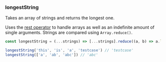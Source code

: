 ### longestString

Takes an array of strings and returns the longest one.

Uses the [rest operator](https://developer.mozilla.org/en-US/docs/Web/JavaScript/Reference/Functions/rest_parameters)
to handle arrays as well as an indefinite amount of single arguments.
Strings are compared using `Array.reduce()`.

```js
const longestString = (...strings) => [...strings].reduce((a, b) => a.length > b.length ? a : b);
```

```js
longestString('this', 'is', 'a', 'testcase') // 'testcase'
longestString(['a', 'ab', 'abc']) // 'abc'
```
